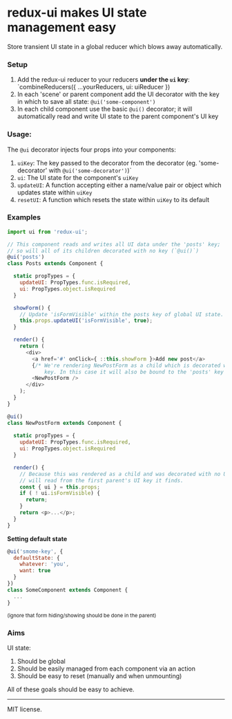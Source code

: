 # redux-ui makes UI state management easy

Store transient UI state in a global reducer which blows away automatically.

### Setup

1. Add the redux-ui reducer to your reducers **under the `ui` key**:
  `combineReducers({ ...yourReducers, ui: uiReducer })
2. In each 'scene' or parent component add the UI decorator with the key in
   which to save all state: `@ui('some-component')`
3. In each child component use the basic `@ui()` decorator; it will
   automatically read and write UI state to the parent component's UI key

### Usage:

The `@ui` decorator injects four props into your components:

1. `uiKey`: The key passed to the decorator from the decorator (eg.
   'some-decorator' with `@ui('some-decorator')`)`
2. `ui`: The UI state for the component's `uiKey`
3. `updateUI`: A function accepting either a name/value pair or object which
   updates state within `uiKey`
4. `resetUI`: A function which resets the state within `uiKey` to its default

### Examples

```js
import ui from 'redux-ui';

// This component reads and writes all UI data under the 'posts' key;
// so will all of its children decorated with no key (`@ui()`)
@ui('posts')
class Posts extends Component {

  static propTypes = {
    updateUI: PropTypes.func.isRequired,
    ui: PropTypes.object.isRequired
  }

  showForm() {
    // Update 'isFormVisible' within the posts key of global UI state.
    this.props.updateUI('isFormVisible', true);
  }

  render() {
    return (
      <div>
        <a href='#' onClick={ ::this.showForm }>Add new post</a>
        {/* We're rendering NewPostForm as a child which is decorated with no
            key. In this case it will also be bound to the 'posts' key */}
        <NewPostForm />
      </div>
    );
  }
}

@ui()
class NewPostForm extends Component {
  
  static propTypes = {
    updateUI: PropTypes.func.isRequired,
    ui: PropTypes.object.isRequired
  }

  render() {
    // Because this was rendered as a child and was decorated with no UI key it
    // will read from the first parent's UI key it finds.
    const { ui } = this.props;
    if ( ! ui.isFormVisible) {
      return;
    }
    return <p>...</p>;
  }
}
```

**Setting default state**

```js
@ui('smome-key', {
  defaultState: {
    whatever: 'you',
    want: true
  }
})
class SomeComponent extends Component {
  ...
}
```

<sup>(ignore that form hiding/showing should be done in the parent)</sup>

### Aims

UI state:

1. Should be global
2. Should be easily managed from each component via an action
3. Should be easy to reset (manually and when unmounting)

All of these goals should be easy to achieve.

---

MIT license.

